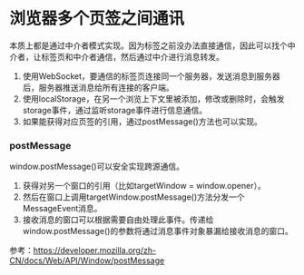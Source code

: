 # 浏览器多个页签之间通讯

本质上都是通过中介者模式实现。因为标签之前没办法直接通信，因此可以找个中介者，让标签页和中介者通信，然后通过中介进行消息转发。

1. 使用WebSocket，要通信的标签页连接同一个服务器，发送消息到服务器后，服务器推送消息给所有连接的客户端。
2. 使用localStorage，在另一个浏览上下文里被添加，修改或删除时，会触发storage事件，通过监听storage事件进行信息通信。
3. 如果能获得对应页签的引用，通过postMessage()方法也可以实现。


### postMessage

window.postMessage()可以安全实现跨源通信。

1. 获得对另一个窗口的引用（比如targetWindow = window.opener）。
2. 然后在窗口上调用targetWindow.postMessage()方法分发一个MessageEvent消息。
3. 接收消息的窗口可以根据需要自由处理此事件。传递给window.postMessage()的参数将通过消息事件对象暴漏给接收消息的窗口。

参考：https://developer.mozilla.org/zh-CN/docs/Web/API/Window/postMessage
